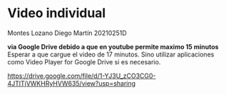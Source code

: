 # Video individual
Montes Lozano Diego Martín
20210251D

**via Google Drive debido a que en youtube permite maximo 15 minutos** 
Esperar a que cargue el video de 17 minutos. Sino utilizar aplicaciones como Video Player for Google Drive si es necesario.

https://drive.google.com/file/d/1-YJ3U_zCO3CG0-4JTlTjVWKHRyHVW635/view?usp=sharing
